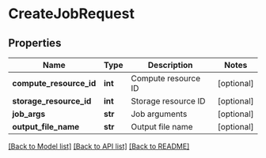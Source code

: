 # CreateJobRequest

## Properties
Name | Type | Description | Notes
------------ | ------------- | ------------- | -------------
**compute_resource_id** | **int** | Compute resource ID | [optional] 
**storage_resource_id** | **int** | Storage resource ID | [optional] 
**job_args** | **str** | Job arguments | [optional] 
**output_file_name** | **str** | Output file name | [optional] 

[[Back to Model list]](../README.md#documentation-for-models) [[Back to API list]](../README.md#documentation-for-api-endpoints) [[Back to README]](../README.md)


